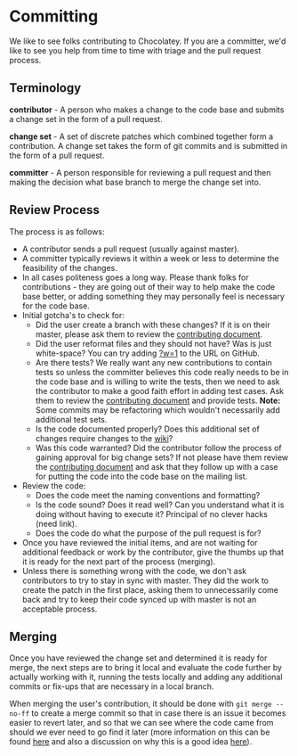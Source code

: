 Committing
==========

We like to see folks contributing to Chocolatey. If you are a committer, we'd like to see you help from time to time with triage and the pull request process.

## Terminology

**contributor** - A person who makes a change to the code base and submits a change set in the form of a pull request.

**change set** - A set of discrete patches which combined together form a contribution.  A change set takes the form of git commits and is submitted in the form of a pull request.

**committer** - A person responsible for reviewing a pull request and then making the decision what base branch to merge the change set into.

## Review Process

The process is as follows:

 * A contributor sends a pull request (usually against master).
 * A committer typically reviews it within a week or less to determine the feasibility of the changes.
 * In all cases politeness goes a long way. Please thank folks for contributions - they are going out of their way to help make the code base better, or adding something they may personally feel is necessary for the code base.
 * Initial gotcha's to check for:
    * Did the user create a branch with these changes? If it is on their master, please ask them to review the [contributing document](https://github.com/chocolatey/chocolatey/blob/master/CONTRIBUTING.md).
    * Did the user reformat files and they should not have? Was is just white-space? You can try adding [?w=1](https://github.com/blog/967-github-secrets) to the URL on GitHub.
    * Are there tests? We really want any new contributions to contain tests so unless the committer believes this code really needs to be in the code base and is willing to write the tests, then we need to ask the contributor to make a good faith effort in adding test cases. Ask them to review the [contributing document](https://github.com/chocolatey/chocolatey/blob/master/CONTRIBUTING.md) and provide tests. **Note:** Some commits may be refactoring which wouldn't necessarily add additional test sets.
    * Is the code documented properly? Does this additional set of changes require changes to the [wiki](https://github.com/chocolatey/chocolatey/wiki)?
    * Was this code warranted? Did the contributor follow the process of gaining approval for big change sets? If not please have them review the [contributing document](https://github.com/chocolatey/chocolatey/blob/master/CONTRIBUTING.md) and ask that they follow up with a case for putting the code into the code base on the mailing list.
 * Review the code:
    * Does the code meet the naming conventions and formatting?
    * Is the code sound? Does it read well? Can you understand what it is doing without having to execute it? Principal of no clever hacks (need link).
    * Does the code do what the purpose of the pull request is for?
 * Once you have reviewed the initial items, and are not waiting for additional feedback or work by the contributor, give the thumbs up that it is ready for the next part of the process (merging).
 * Unless there is something wrong with the code, we don't ask contributors to try to stay in sync with master. They did the work to create the patch in the first place, asking them to unnecessarily come back and try to keep their code synced up with master is not an acceptable process.

## Merging

Once you have reviewed the change set and determined it is ready for merge, the next steps are to bring it local and evaluate the code further by actually working with it, running the tests locally and adding any additional commits or fix-ups that are necessary in a local branch.

When merging the user's contribution, it should be done with `git merge --no-ff` to create a merge commit so that in case there is an issue it becomes easier to revert later, and so that we can see where the code came from should we ever need to go find it later (more information on this can be found [here](https://www.kernel.org/pub/software/scm/git/docs/git-merge.html) and also a discussion on why this is a good idea [here](http://differential.io/blog/best-way-to-merge-a-github-pull-request)).